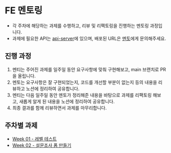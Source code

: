 # FE 멘토링
- 각 주차에 해당하는 과제를 수행하고, 리뷰 및 리팩토링을 진행하는 멘토링 과정입니다.
- 과제에 필요한 API는 [api-server](https://github.com/fe-mentoring/api-server)에 있으며, 배포된 URL은 [멘토](https://github.com/w00khyung)에게 문의해주세요.

## 진행 과정
1. 멘티는 주어진 과제를 일주일 동안 요구사항에 맞춰 구현해보고, main 브랜치로 PR을 올립니다.
2. 멘토는 요구사항은 잘 구현되었는지, 코드를 개선할 부분이 없는지 등의 내용을 리뷰하고 노션에 정리하여 공유합니다.
3. 멘티는 다음 일주일 동안 멘토가 정리해준 내용을 바탕으로 과제를 리팩토링 해보고, 새롭게 알게 된 내용을 노션에 정리하여 공유합니다.
4. 최종 결과를 함께 리뷰하면서 과제를 마무리합니다.

## 주차별 과제
- [Week 01 - 레벨 테스트](https://github.com/growooo/fe-mentoring-assignment/tree/main/week-01)
- [Week 02 - 설문조사 폼 만들기](https://github.com/growooo/fe-mentoring-assignment/tree/main/week-02)


